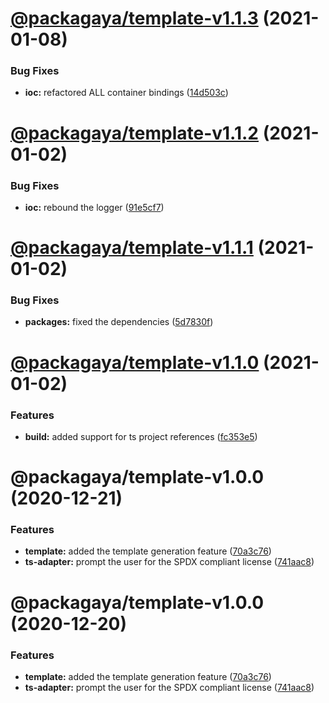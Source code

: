 # [@packagaya/template-v1.1.3](https://github.com/Packagaya/Packagaya/compare/@packagaya/template-v1.1.2...@packagaya/template-v1.1.3) (2021-01-08)


### Bug Fixes

* **ioc:** refactored ALL container bindings ([14d503c](https://github.com/Packagaya/Packagaya/commit/14d503cd2f43b023d01919f8145cfc2021905d6e))

# [@packagaya/template-v1.1.2](https://github.com/Packagaya/Packagaya/compare/@packagaya/template-v1.1.1...@packagaya/template-v1.1.2) (2021-01-02)


### Bug Fixes

* **ioc:** rebound the logger ([91e5cf7](https://github.com/Packagaya/Packagaya/commit/91e5cf7138f6ef22b0aaf7c1336242e389d9393e))

# [@packagaya/template-v1.1.1](https://github.com/Packagaya/Packagaya/compare/@packagaya/template-v1.1.0...@packagaya/template-v1.1.1) (2021-01-02)


### Bug Fixes

* **packages:** fixed the dependencies ([5d7830f](https://github.com/Packagaya/Packagaya/commit/5d7830fe50c4bd7183c724e121b8c6e5a127c755))

# [@packagaya/template-v1.1.0](https://github.com/Packagaya/Packagaya/compare/@packagaya/template-v1.0.0...@packagaya/template-v1.1.0) (2021-01-02)


### Features

* **build:** added support for ts project references ([fc353e5](https://github.com/Packagaya/Packagaya/commit/fc353e5e9d0f297514d3d18d30e173d7fa0261e2))

# @packagaya/template-v1.0.0 (2020-12-21)


### Features

* **template:** added the template generation feature ([70a3c76](https://github.com/Packagaya/Packagaya/commit/70a3c7601ed81a948216f4985968924f199caa52))
* **ts-adapter:** prompt the user for the SPDX compliant license ([741aac8](https://github.com/Packagaya/Packagaya/commit/741aac8f90e426fcd847ed0aee447e26132e0033))

# @packagaya/template-v1.0.0 (2020-12-20)

### Features

-   **template:** added the template generation feature ([70a3c76](https://github.com/Packagaya/Packagaya/commit/70a3c7601ed81a948216f4985968924f199caa52))
-   **ts-adapter:** prompt the user for the SPDX compliant license ([741aac8](https://github.com/Packagaya/Packagaya/commit/741aac8f90e426fcd847ed0aee447e26132e0033))
